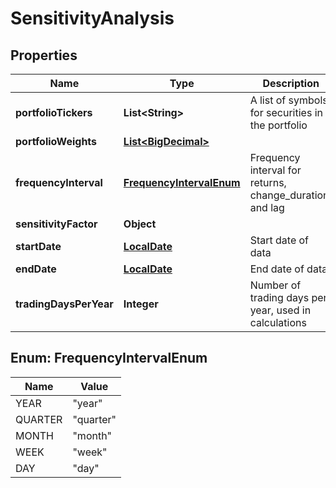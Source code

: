 
# SensitivityAnalysis

## Properties
Name | Type | Description | Notes
------------ | ------------- | ------------- | -------------
**portfolioTickers** | **List&lt;String&gt;** | A list of symbols for securities in the portfolio | 
**portfolioWeights** | [**List&lt;BigDecimal&gt;**](BigDecimal.md) |  | 
**frequencyInterval** | [**FrequencyIntervalEnum**](#FrequencyIntervalEnum) | Frequency interval for returns, change_duration, and lag | 
**sensitivityFactor** | **Object** |  | 
**startDate** | [**LocalDate**](LocalDate.md) | Start date of data |  [optional]
**endDate** | [**LocalDate**](LocalDate.md) | End date of data |  [optional]
**tradingDaysPerYear** | **Integer** | Number of trading days per year, used in calculations |  [optional]


<a name="FrequencyIntervalEnum"></a>
## Enum: FrequencyIntervalEnum
Name | Value
---- | -----
YEAR | &quot;year&quot;
QUARTER | &quot;quarter&quot;
MONTH | &quot;month&quot;
WEEK | &quot;week&quot;
DAY | &quot;day&quot;



